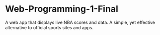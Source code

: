 # Web-Programming-1-Final
A web app that displays live NBA scores and data. A simple, yet effective alternative to official sports sites and apps.
